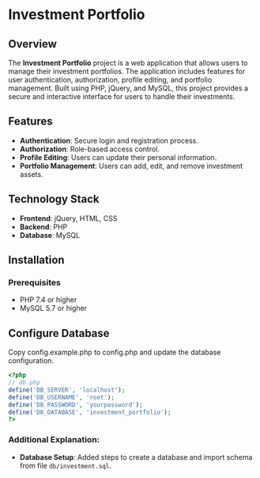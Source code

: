 # Investment Portfolio

## Overview

The **Investment Portfolio** project is a web application that allows users to manage their investment portfolios. The application includes features for user authentication, authorization, profile editing, and portfolio management. Built using PHP, jQuery, and MySQL, this project provides a secure and interactive interface for users to handle their investments.

## Features

- **Authentication**: Secure login and registration process.
- **Authorization**: Role-based access control.
- **Profile Editing**: Users can update their personal information.
- **Portfolio Management**: Users can add, edit, and remove investment assets.

## Technology Stack

- **Frontend**: jQuery, HTML, CSS
- **Backend**: PHP
- **Database**: MySQL

## Installation

### Prerequisites

- PHP 7.4 or higher
- MySQL 5.7 or higher

## Configure Database

Copy config.example.php to config.php and update the database configuration.

```php
<?php
// db.php
define('DB_SERVER', 'localhost');
define('DB_USERNAME', 'root');
define('DB_PASSWORD', 'yourpassword');
define('DB_DATABASE', 'investment_portfolio');
?>
```

### Additional Explanation:

- **Database Setup**: Added steps to create a database and import schema from file `db/investment.sql`.
